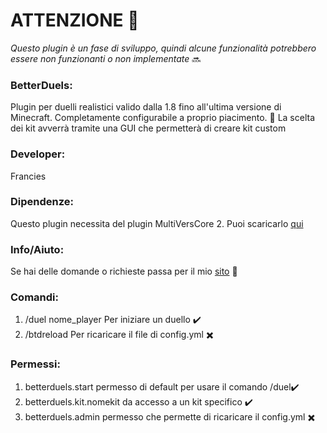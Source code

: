# ATTENZIONE :red_circle:
*Questo plugin è un fase di sviluppo, quindi alcune funzionalità potrebbero essere non funzionanti o non implementate* :soon:

### BetterDuels:
Plugin per duelli realistici valido dalla 1.8 fino all'ultima versione di Minecraft.
Completamente configurabile a proprio piacimento. :wrench:
La scelta dei kit avverrà tramite una GUI che permetterà di creare kit custom

### Developer:
Francies

### Dipendenze:
Questo plugin necessita del plugin MultiVersCore 2.
Puoi scaricarlo [qui](https://dev.bukkit.org/projects/multiverse-core)

### Info/Aiuto:
Se hai delle domande o richieste passa per il mio [sito](https://franciesdev.it) :dizzy:

### Comandi:
1. /duel nome_player   Per iniziare un duello ✔️
2. /btdreload  Per ricaricare il file di config.yml ✖️

### Permessi:
1. betterduels.start permesso di default per usare il comando /duel✔️
2. betterduels.kit.nomekit da accesso a un kit specifico ✔️
3. betterduels.admin permesso che permette di ricaricare il config.yml ✖️

